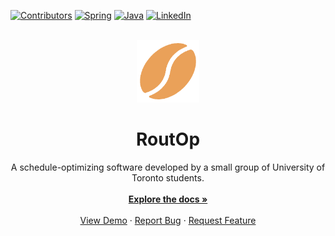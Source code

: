 <a name="readme-top"></a>

[![Contributors][contributors-shield]][contributors-url]
[![Spring][spring-shield]][spring-url]
[![Java][java-shield]][java-url]
[![LinkedIn][linkedin-shield]][linkedin-url]


<br />
<div align="center">
  <a href="https://github.com/laviealon/RoutOp">
    <img src="src/main/front-end/logo.png" alt="Logo" width="100" height="100">
  </a>

  <h1 align="center">RoutOp</h1>

  <p align="center">
    A schedule-optimizing software developed by a small group of University of Toronto students.
    <br />
    <br />
    <a href="https://github.com/laviealon/RoutOp"><strong>Explore the docs »</strong></a>
    <br />
    <br />
    <a href="https://github.com/laviealon/RoutOp">View Demo</a> <!-- eventually replace with remote link -->
    ·
    <a href="https://github.com/laviealon/RoutOp/issues">Report Bug</a>
    ·
    <a href="https://github.com/laviealon/RoutOp/issues">Request Feature</a>
  </p>
</div>


[contributors-shield]: https://img.shields.io/badge/contributors-5-blue
[contributors-url]: https://github.com/laviealon/RoutOp/graphs/contributors
[issues-shield]: https://img.shields.io/badge/open_issues-gree
[issues-url]: https://github.com/laviealon/RoutOp/issues
[linkedin-shield]: https://img.shields.io/badge/-Alon_Lavie-black.svg?logo=linkedin&colorB=555
[linkedin-url]: https://linkedin.com/in/alon-lavie
[spring-shield]: https://img.shields.io/badge/SpringBoot-2.5.2-gree?logo=spring
[spring-url]: https://docs.spring.io/spring-boot/docs/current/reference/htmlsingle/
[java-shield]: https://img.shields.io/badge/Java-1.8-red
[java-url]: https://www.java.com

